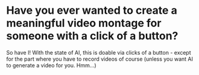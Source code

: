 # Have you ever wanted to create a meaningful video montage for someone with a click of a button?
So have I! With the state of AI, this is doable via clicks of a button - except for the part where you have to record videos of course (unless you want AI to generate a video for you. Hmm...)
